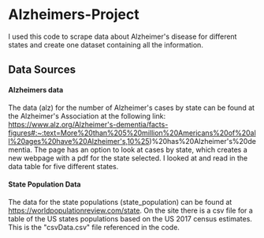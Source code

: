 # Alzheimers-Project
I used this code to scrape data about Alzheimer's disease for different states and create one dataset containing all the information. 

## Data Sources
#### Alzheimers data
The data (alz) for the number of Alzheimer's cases by state can be found at the Alzheimer's Association at the following link: https://www.alz.org/Alzheimer's-dementia/facts-figures#:~:text=More%20than%205%20million%20Americans%20of%20all%20ages%20have%20Alzheimer's,10%25)%20has%20Alzheimer's%20dementia.
The page has an option to look at cases by state, which creates a new webpage with a pdf for the state selected. I looked at and read in the data table for five different states. 
#### State Population Data
The data for the state populations (state_population) can be found at https://worldpopulationreview.com/state. On the site there is a csv file for a table of the US states populations based on the US 2017 census estimates. This is the "csvData.csv" file referenced in the code. 
